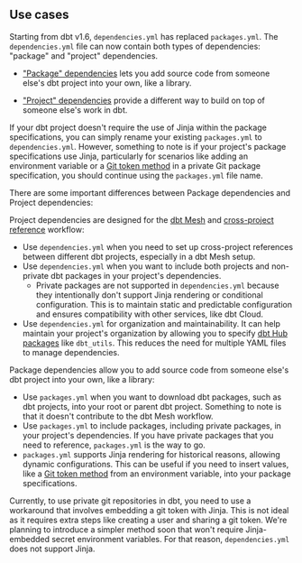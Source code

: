 
## Use cases

Starting from dbt v1.6, `dependencies.yml` has replaced `packages.yml`. The `dependencies.yml` file can now contain both types of dependencies: "package" and "project" dependencies.
- ["Package" dependencies](/docs/build/packages#how-do-i-add-a-package-to-my-project) lets you add source code from someone else's dbt project into your own, like a library.

- ["Project" dependencies](/docs/collaborate/govern/project-dependencies) provide a different way to build on top of someone else's work in dbt. 

If your dbt project doesn't require the use of Jinja within the package specifications, you can simply rename your existing `packages.yml` to `dependencies.yml`. However, something to note is if your project's package specifications use Jinja, particularly for scenarios like adding an environment variable or a [Git token method](/docs/build/packages#git-token-method) in a private Git package specification, you should continue using the `packages.yml` file name. 

There are some important differences between Package dependencies and Project dependencies:

<Tabs>
<TabItem value="project" label="When to use Project dependencies">

Project dependencies are designed for the [dbt Mesh](/best-practices/how-we-mesh/mesh-1-intro) and [cross-project reference](/docs/collaborate/govern/project-dependencies#how-to-write-cross-project-ref) workflow:

- Use `dependencies.yml` when you need to set up cross-project references between different dbt projects, especially in a dbt Mesh setup.
- Use `dependencies.yml` when you want to include both projects and non-private dbt packages in your project's dependencies. 
  - Private packages are not supported in `dependencies.yml` because they intentionally don't support Jinja rendering or conditional configuration. This is to maintain static and predictable configuration and ensures compatibility with other services, like dbt Cloud.
- Use `dependencies.yml` for organization and maintainability. It can help maintain your project's organization by allowing you to specify [dbt Hub packages](https://hub.getdbt.com/) like `dbt_utils`. This reduces the need for multiple YAML files to manage dependencies.

</TabItem>

<TabItem value="packages" label="When to use Package dependencies">

Package dependencies allow you to add source code from someone else's dbt project into your own, like a library:

- Use `packages.yml` when you want to download dbt packages, such as dbt projects, into your root or parent dbt project. Something to note is that it doesn't contribute to the dbt Mesh workflow.
- Use `packages.yml` to include packages, including private packages, in your project's dependencies. If you have private packages that you need to reference, `packages.yml` is the way to go.
- `packages.yml` supports Jinja rendering for historical reasons, allowing dynamic configurations. This can be useful if you need to insert values, like a [Git token method](/docs/build/packages#git-token-method) from an environment variable, into your package specifications.

Currently, to use private git repositories in dbt, you need to use a workaround that involves embedding a git token with Jinja. This is not ideal as it requires extra steps like creating a user and sharing a git token. We're planning to introduce a simpler method soon that won't require Jinja-embedded secret environment variables. For that reason, `dependencies.yml` does not support Jinja.
</TabItem>
</Tabs>
